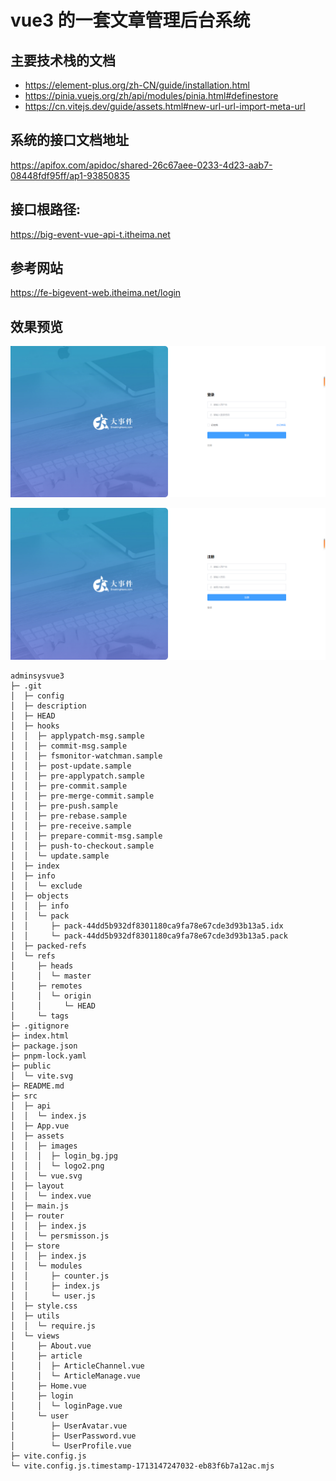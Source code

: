 # vue3 的一套文章管理后台系统

## 主要技术栈的文档

- https://element-plus.org/zh-CN/guide/installation.html
- https://pinia.vuejs.org/zh/api/modules/pinia.html#definestore
- https://cn.vitejs.dev/guide/assets.html#new-url-url-import-meta-url

## 系统的接口文档地址

https://apifox.com/apidoc/shared-26c67aee-0233-4d23-aab7-08448fdf95ff/ap1-93850835

## 接口根路径:

https://big-event-vue-api-t.itheima.net

## 参考网站

https://fe-bigevent-web.itheima.net/login

## 效果预览

![alt text](./public/image.png)

![alt text](./public/image-1.png)

```
adminsysvue3
├─ .git
│  ├─ config
│  ├─ description
│  ├─ HEAD
│  ├─ hooks
│  │  ├─ applypatch-msg.sample
│  │  ├─ commit-msg.sample
│  │  ├─ fsmonitor-watchman.sample
│  │  ├─ post-update.sample
│  │  ├─ pre-applypatch.sample
│  │  ├─ pre-commit.sample
│  │  ├─ pre-merge-commit.sample
│  │  ├─ pre-push.sample
│  │  ├─ pre-rebase.sample
│  │  ├─ pre-receive.sample
│  │  ├─ prepare-commit-msg.sample
│  │  ├─ push-to-checkout.sample
│  │  └─ update.sample
│  ├─ index
│  ├─ info
│  │  └─ exclude
│  ├─ objects
│  │  ├─ info
│  │  └─ pack
│  │     ├─ pack-44dd5b932df8301180ca9fa78e67cde3d93b13a5.idx
│  │     └─ pack-44dd5b932df8301180ca9fa78e67cde3d93b13a5.pack
│  ├─ packed-refs
│  └─ refs
│     ├─ heads
│     │  └─ master
│     ├─ remotes
│     │  └─ origin
│     │     └─ HEAD
│     └─ tags
├─ .gitignore
├─ index.html
├─ package.json
├─ pnpm-lock.yaml
├─ public
│  └─ vite.svg
├─ README.md
├─ src
│  ├─ api
│  │  └─ index.js
│  ├─ App.vue
│  ├─ assets
│  │  ├─ images
│  │  │  ├─ login_bg.jpg
│  │  │  └─ logo2.png
│  │  └─ vue.svg
│  ├─ layout
│  │  └─ index.vue
│  ├─ main.js
│  ├─ router
│  │  ├─ index.js
│  │  └─ persmisson.js
│  ├─ store
│  │  ├─ index.js
│  │  └─ modules
│  │     ├─ counter.js
│  │     ├─ index.js
│  │     └─ user.js
│  ├─ style.css
│  ├─ utils
│  │  └─ require.js
│  └─ views
│     ├─ About.vue
│     ├─ article
│     │  ├─ ArticleChannel.vue
│     │  └─ ArticleManage.vue
│     ├─ Home.vue
│     ├─ login
│     │  └─ loginPage.vue
│     └─ user
│        ├─ UserAvatar.vue
│        ├─ UserPassword.vue
│        └─ UserProfile.vue
├─ vite.config.js
└─ vite.config.js.timestamp-1713147247032-eb83f6b7a12ac.mjs

```
